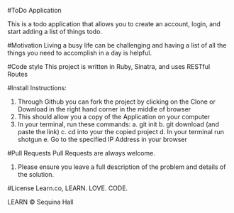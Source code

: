 #ToDo Application

This is a todo application that allows you to create an account, login, and start adding a list of things todo.

#Motivation
Living a busy life can be challenging and having a list of all the things you need to accomplish in a day is helpful.

#Code style
This project is written in Ruby, Sinatra, and uses RESTful Routes

#Install Instructions:

1. Through Github you can fork the project by clicking on the Clone or Download in the right hand corner in the middle of browser
2. This should allow you a copy of the Application on your computer
3. In your terminal, run these commands:
         a. git init
         b. git download (and paste the link)
         c. cd into your the copied project
         d. In your terminal run shotgun
         e. Go to the specified IP Address in your browser

#Pull Requests
  Pull Requests are always welcome.
  1. Please ensure you leave a full description of the problem and details of the solution.

#License
   Learn.co, LEARN. LOVE. CODE.

   LEARN © Sequina Hall

